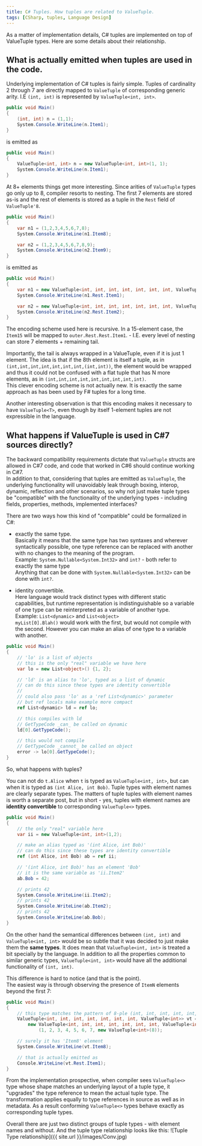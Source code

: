 ```yaml
---
title: C# Tuples. How tuples are related to ValueTuple.
tags: [CSharp, tuples, Language Design]
---
```

As a matter of implementation details, C# tuples are implemented on top of ValueTuple types. Here are some details about their relationship.

## What is actually emitted when tuples are used in the code.

Underlying implementation of C# tuples is fairly simple. Tuples of cardinality 2 through 7 are directly mapped to `ValueTuple` of corresponding generic arity. I.E `(int, int)` is represented by `ValueTuple<int, int>`.

```cs  
public void Main()
{
    (int, int) n = (1,1);
    System.Console.WriteLine(n.Item1);
}
```

is emitted as

```cs  
public void Main()
{
    ValueTuple<int, int> n = new ValueTuple<int, int>(1, 1);
    System.Console.WriteLine(n.Item1);
}
```

At 8+ elements things get more interesting. Since arities of `ValueTuple` types go only up to 8, compiler resorts to nesting. The first 7 elements are stored as-is and the rest of elements is stored as a tuple in the `Rest` field of `ValueTuple'8`.

```cs  
public void Main()
{
    var n1 = (1,2,3,4,5,6,7,8);
    System.Console.WriteLine(n1.Item8);

    var n2 = (1,2,3,4,5,6,7,8,9);
    System.Console.WriteLine(n2.Item9);
}
```

is emitted as

```cs  
public void Main()
{
    var n1 = new ValueTuple<int, int, int, int, int, int, int, ValueTuple<int>>(1, 2, 3, 4, 5, 6, 7, new ValueTuple<int>(8));
    System.Console.WriteLine(n1.Rest.Item1);

    var n2 = new ValueTuple<int, int, int, int, int, int, int, ValueTuple<int, int>>(1, 2, 3, 4, 5, 6, 7, new ValueTuple<int, int>(8, 9));
    System.Console.WriteLine(n2.Rest.Item2);
}
```
The encoding scheme used here is recursive. In a 15-element case, the `Item15` will be mapped to `outer.Rest.Rest.Item1`. - I.E. every level of nesting can store 7 elements + remaining tail.

Importantly, the tail is always wrapped in a ValueTuple, even if it is just 1 element. The idea is that if the 8th element is itself a tuple, as in `(int,int,int,int,int,int,int,(int,int))`, the element would be wrapped and thus it could not be confused with a flat tuple that has N more elements, as in `(int,int,int,int,int,int,int,int,int)`.  
This clever encoding scheme is not actually new. It is exactly the same approach as has been used by F# tuples for a long time.

Another interesting observation is that this encoding makes it necessary to have `ValueTuple<T>`, even though by itself 1-element tuples are not expressible in the language.

## What happens if ValueTuple is used in C#7 sources directly?

The backward compatibility requirements dictate that `ValueTuple` structs are allowed in C#7 code, and code that worked in C#6 should continue working in C#7.  
In addition to that, considering that tuples are emitted as `ValueTuple`, the underlying functionality will unavoidably leak through boxing, interop, dynamic, reflection and other scenarios, so why not just make tuple types be "compatible" with the functionality of the underlying types - including fields, properties, methods, implemented interfaces?

There are two ways how this kind of "compatible" could be formalized in C#:  

- exactly the same type.  
Basically it means that the same type has two syntaxes and wherever syntactically possible, one type reference can be replaced with another with no changes to the meaning of the program.    
Example: `System.Nullable<System.Int32>` and `int?` - both refer to exactly the same type  
Anything that can be done with `System.Nullable<System.Int32>` can be done with `int?`.

- identity convertible.  
Here language would track distinct types with different static capabilities, but runtime representation is indistinguishable so a variable of one type can be reinterpreted as a variable of another type.  
Example: `List<dynamic>` and `List<object>`  
`myList[0].Blah()` would work with the first, but would not compile with the second. However you can make an alias of one type to a variable with another.

```cs
public void Main()
{
    // 'lo' is a list of objects
    // this is the only "real" variable we have here
    var lo = new List<object>() {1, 2};

    // 'ld' is an alias to 'lo', typed as a list of dynamic
    // can do this since these types are identity convertible
    //
    // could also pass 'lo' as a 'ref List<dynamic>' parameter
    // but ref locals make example more compact
    ref List<dynamic> ld = ref lo;

    // this compiles with ld
    // GetTypeCode _can_ be called on dynamic
    ld[0].GetTypeCode();

    // this would not compile
    // GetTypeCode _cannot_ be called on object
    error -> lo[0].GetTypeCode();
}
```


So, what happens with tuples?

You can not do `t.Alice` when `t` is typed as `ValueTuple<int, int>`, but can when it is typed as `(int Alice, int Bob)`. Tuple types with element names are clearly separate types. The matters of tuple tuples with element names is worth a separate post, but in short - yes, tuples with element names are **identity convertible** to corresponding `ValueTuple<>` types.

```cs
public void Main()
{
    // the only "real" variable here
    var ii = new ValueTuple<int, int>(1,2);

    // make an alias typed as '(int Alice, int Bob)'
    // can do this since these types are identity convertible
    ref (int Alice, int Bob) ab = ref ii;

    // '(int Alice, int Bob)' has an element 'Bob'
    // it is the same variable as 'ii.Item2'
    ab.Bob = 42;

    // prints 42
    System.Console.WriteLine(ii.Item2);
    // prints 42
    System.Console.WriteLine(ab.Item2);
    // prints 42
    System.Console.WriteLine(ab.Bob);
}  
```

On the other hand the semantical differences between `(int, int)` and `ValueTuple<int, int>` would be so subtle that it was decided to just make them the **same types**. It does mean that `ValueTuple<int, int>` is treated a bit specially by the language. In addition to all the properties common to similar generic types, `ValueTuple<int, int>` would have all the additional functionality of `(int, int)`.

This difference is hard to notice (and that is the point).  
The easiest way is through observing the presence of `ItemN` elements beyond the first 7:  

```cs
public void Main()
{
    // this type matches the pattern of 8-ple (int, int, int, int, int, int, int, int)
    ValueTuple<int, int, int, int, int, int, int, ValueTuple<int>> vt =
        new ValueTuple<int, int, int, int, int, int, int, ValueTuple<int>>
            (1, 2, 3, 4, 5, 6, 7, new ValueTuple<int>(8));

    // surely it has 'Item8' element
    System.Console.WriteLine(vt.Item8);

    // that is actually emitted as
    Console.WriteLine(vt.Rest.Item1);
}
```  

From the implementation prospective, when compiler sees `ValueTuple<>` type whose shape matches an underlying layout of a tuple type, it "upgrades" the type reference to mean the actual tuple type. The transformation applies equally to type references in source as well as in metadata. As a result conforming `ValueTuple<>` types behave exactly as corresponding tuple types.

Overall there are just two distinct groups of tuple types - with element names and without. And the tuple type relationship looks like this:
![Tuple Type relationship]({{ site.url }}/images/Conv.jpg)
